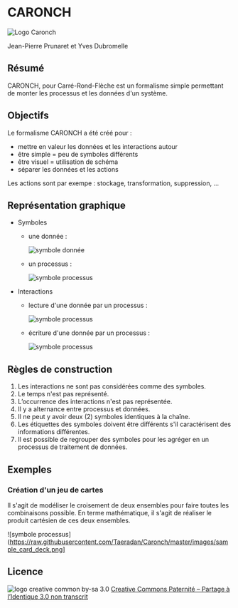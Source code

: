 # CARONCH

![Logo Caronch](https://raw.githubusercontent.com/Taeradan/Caronch/master/images/logo.png)

Jean-Pierre Prunaret et Yves Dubromelle


## Résumé

CARONCH, pour Carré-Rond-Flèche est un formalisme simple permettant de monter les processus et les données d'un système.

## Objectifs

Le formalisme CARONCH a été créé pour :

* mettre en valeur les données et les interactions autour
* être simple = peu de symboles différents
* être visuel = utilisation de schéma
* séparer les données et les actions

Les actions sont par exempe : stockage, transformation, suppression, ...

## Représentation graphique

* Symboles

    * une donnée :

        ![symbole donnée](https://raw.githubusercontent.com/Taeradan/Caronch/master/images/data.png)

    * un processus :

        ![symbole processus](https://raw.githubusercontent.com/Taeradan/Caronch/master/images/process.png)

* Interactions

    * lecture d'une donnée par un processus :

        ![symbole processus](https://raw.githubusercontent.com/Taeradan/Caronch/master/images/read_arrow.png)

    * écriture d'une donnée par un processus :

        ![symbole processus](https://raw.githubusercontent.com/Taeradan/Caronch/master/images/write_arrow.png)

## Règles de construction

1. Les interactions ne sont pas considérées comme des symboles.
1. Le temps n'est pas représenté.
1. L’occurrence des interactions n'est pas représentée.
1. Il y a alternance entre processus et données.
1. Il ne peut y avoir deux (2) symboles identiques à la chaîne.
1. Les étiquettes des symboles doivent être différents s'il caractérisent des informations différentes.
1. Il est possible de regrouper des symboles pour les agréger en un processus de traitement de données.

## Exemples

### Création d'un jeu de cartes

Il s'agit de modéliser le croisement de deux ensembles pour faire toutes les combinaisons possible.
En terme mathématique, il s'agit de réaliser le produit cartésien de ces deux ensembles.

![symbole processus](https://raw.githubusercontent.com/Taeradan/Caronch/master/images/sample_card_deck.png]


## Licence

![logo creative common by-sa 3.0](http://i.creativecommons.org/l/by-sa/3.0/88x31.png)
[Creative Commons Paternité – Partage à l’Identique 3.0 non transcrit](http://creativecommons.org/licenses/by-sa/3.0/)

